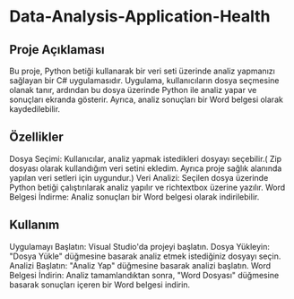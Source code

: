 # Data-Analysis-Application-Health
## Proje Açıklaması
Bu proje, Python betiği kullanarak bir veri seti üzerinde analiz yapmanızı sağlayan bir C# uygulamasıdır. Uygulama, kullanıcıların dosya seçmesine olanak tanır, ardından bu dosya üzerinde Python ile analiz yapar ve sonuçları ekranda gösterir. Ayrıca, analiz sonuçları bir Word belgesi olarak kaydedilebilir.

## Özellikler
Dosya Seçimi: Kullanıcılar, analiz yapmak istedikleri dosyayı seçebilir.( Zip dosyası olarak kullandığım veri setini ekledim. Ayrıca proje sağlık alanında yapılan veri setleri için uygundur.)
Veri Analizi: Seçilen dosya üzerinde Python betiği çalıştırılarak analiz yapılır ve richtextbox üzerine yazılır.
Word Belgesi İndirme: Analiz sonuçları bir Word belgesi olarak indirilebilir.

## Kullanım
Uygulamayı Başlatın: Visual Studio'da projeyi başlatın.
Dosya Yükleyin: "Dosya Yükle" düğmesine basarak analiz etmek istediğiniz dosyayı seçin.
Analizi Başlatın: "Analiz Yap" düğmesine basarak analizi başlatın.
Word Belgesi İndirin: Analiz tamamlandıktan sonra, "Word Dosyası" düğmesine basarak sonuçları içeren bir Word belgesi indirin.
